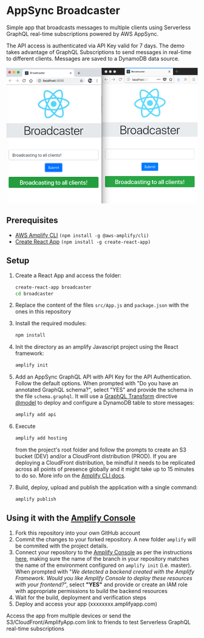 # AppSync Broadcaster

Simple app that broadcasts messages to multiple clients using Serverless GraphQL real-time subscriptions powered by AWS AppSync.

The API access is authenticated via API Key valid for 7 days. The demo takes advantage of GraphQL Subscriptions to send messages in real-time to different clients. Messages are saved to a DynamoDB data source.

![Screnshot](/media/broadcaster.png)

## Prerequisites

- [AWS Amplify CLI](https://github.com/aws-amplify/amplify-cli) `(npm install -g @aws-amplify/cli)`
- [Create React App](https://github.com/facebook/create-react-app) `(npm install -g create-react-app)`

## Setup

1. Create a React App and access the folder: 
   
   ```bash
   create-react-app broadcaster
   cd broadcaster
   ```
2. Replace the content of the files `src/App.js` and `package.json` with the ones in this repository
3. Install the required modules:

    ```bash
    npm install
    ```

4. Init the directory as an amplify Javascript project using the React framework:
   
    ```bash
    amplify init
    ```

5. Add an AppSync GraphQL API with API Key for the API Authentication. Follow the default options. When prompted with "Do you have an annotated GraphQL schema?", select "YES" and provide the schema in the file `schema.graphql`. It will use a [GraphQL Transform](https://aws-amplify.github.io/docs/cli/graphql?sdk=js) directive [@model](https://aws-amplify.github.io/docs/cli/graphql?sdk=js#model) to deploy and configure a DynamoDB table to store messages:

    ```bash
    amplify add api
    ```

6. Execute 

    ```bash
    amplify add hosting
    ``` 

    from the project's root folder and follow the prompts to create an S3 bucket (DEV) and/or a CloudFront distribution (PROD). If you are deploying a CloudFront distribution, be mindful it needs to be replicated across all points of presence globally and it might take up to 15 minutes to do so. More info on the [Amplify CLI docs](https://aws-amplify.github.io/docs/cli/hosting?sdk=js).
7. Build, deploy, upload and publish the application with a single command:

   ```bash
   amplify publish
   ```

## Using it with the [Amplify Console](https://aws.amazon.com/amplify/console/)

1. Fork this repository into your own GitHub account
2. Commit the changes to your forked repository. A new folder `amplify` will be commited with the project details.
3. Connect your repository to the [Amplify Console](https://console.aws.amazon.com/amplify/home?#/create) as per the instructions [here](https://docs.aws.amazon.com/amplify/latest/userguide/getting-started.html), making sure the name of the branch in your repository matches the name of the environment configured on `amplify init` (i.e. master). When prompted with "_We detected a backend created with the Amplify Framework. Would you like Amplify Console to deploy these resources with your frontend?_", select **"YES"** and provide or create an IAM role with appropriate permissions to build the backend resources
4. Wait for the build, deployment and verification steps
5. Deploy and access your app (xxxxxxxx.amplifyapp.com)




Access the app from multiple devices or send the S3/CloudFront/AmplifyApp.com link to friends to test Serverless GraphQL real-time subscriptions

